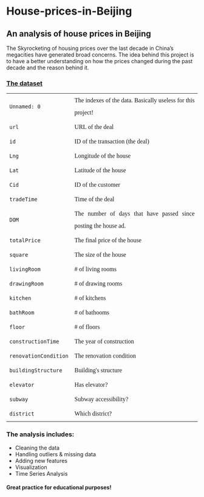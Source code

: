# House-prices-in-Beijing
## An analysis of house prices in Beijing

The Skyrocketing of housing prices over the last decade in China’s megacities have generated broad concerns. The idea behind this project is to have a better understanding on how the prices changed during the past decade and the reason behind it.

### <a href="https://www.kaggle.com/code/eraw0x/house-prices-in-beijing-eda-arimas">The dataset</a>
<center>
<table style="align: center; text-align: justify;line-height:200%;font-family:vazir;font-size:medium">
  <tr>
      <td><code>Unnamed: 0</code></td><td>The indexes of the data. Basically useless for this project!</td>
</tr>

  <tr>
      <td><code>url</code></td><td>URL of the deal</td>
</tr>
 

<tr>
      <td><code>id</code></td><td>ID of the transaction (the deal)</td>
</tr>
 
<tr>
      <td><code>Lng</code></td><td>Longitude of the house</td>
</tr>
 
  
<tr>
      <td><code>Lat</code></td><td>Latitude of the house</td>
</tr>
 
  
<tr>
      <td><code>Cid</code></td><td>ID of the customer</td>
</tr>
 
       
 
<tr>
      <td><code>tradeTime</code></td><td>Time of the deal</td>
</tr>    

 
<tr>
      <td><code>DOM</code></td><td>The number of days that have passed since posting the house ad.</td>
</tr>    

<tr>
      <td><code>totalPrice</code></td><td>The final price of the house</td>
</tr>    
  
<tr>
      <td><code>square</code></td><td>The size of the house</td>
</tr>       

<tr>
      <td><code>livingRoom</code></td><td># of living rooms</td>
</tr>       


    
<tr>
      <td><code>drawingRoom</code></td><td># of drawing rooms</td>
</tr>       

    
    
<tr>
      <td><code>kitchen</code></td><td># of kitchens</td>
</tr>       

        
<tr>
      <td><code>bathRoom</code></td><td># of bathooms</td>
</tr>       


<tr>
      <td><code>floor</code></td><td># of floors</td>
</tr>       

    
<tr>
      <td><code>constructionTime</code></td><td>The year of construction</td>
</tr>       
  
  
    
<tr>
      <td><code>renovationCondition</code></td><td>The renovation condition</td>
</tr>       
  
    
<tr>
      <td><code>buildingStructure</code></td><td>Building's structure</td>
</tr>                   
  
<tr>
      <td><code>elevator</code></td><td>Has elevator?</td>
</tr>       
  
  
<tr>
      <td><code>subway</code></td><td>Subway accessibility?</td>
</tr>    
    
  
<tr>
      <td><code>district</code></td><td>Which district?</td>
</tr>    
    

</table>

</center>

### The analysis includes:
* Cleaning the data
* Handling outliers & missing data
* Adding new features
* Visualization
* Time Series Analysis


#### Great practice for educational purposes!
